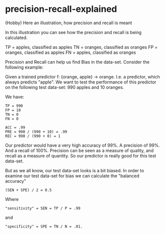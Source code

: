 # precision-recall-explained
(Hobby) Here an illustration, how precision and recall is meant

In this illustration you can see how the precision and recall is being calculated. 

TP = apples, classified as apples 
TN = oranges, classified as oranges 
FP = oranges, classified as apples 
FN = apples, classified as oranges 


Precision and Recall can help us find Bias in the data-set. Consider the following example: 

Given a trained predictor f: {orange, apple} -> orange. I.e. a predictor, which always predicts "apple". 
We want to test the performance of this predictor on the following test data-set: 990 apples and 10 oranges. 

We have: 
```
TP = 990 
FP = 10 
TN = 0 
FN = 0

ACC = .99
PRE = 990 / (990 + 10) = .99 
REC = 990 / (990 + 0) = 1 
```

Our predictor would have a very high accuracy of 99%. A precision of 99%. And a recall of 100%. 
Precision can be seen as a measure of quality, and recall as a measure of quantity. So our predictor is really good for this test data-set. 

But as we all know, our test data-set looks is a bit biased. In order to examine our test data-set for bias we can calculate the "balanced accuracy" 
``` 
(SEN + SPE) / 2 = 0.5
``` 
Where 
```
"sensitivity" = SEN = TP / P = .99 
```
and 
```
"specificity" = SPE = TN / N = .01. 
```
